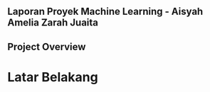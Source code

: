 ## Laporan Proyek Machine Learning - Aisyah Amelia Zarah Juaita

## Project Overview

# Latar Belakang
